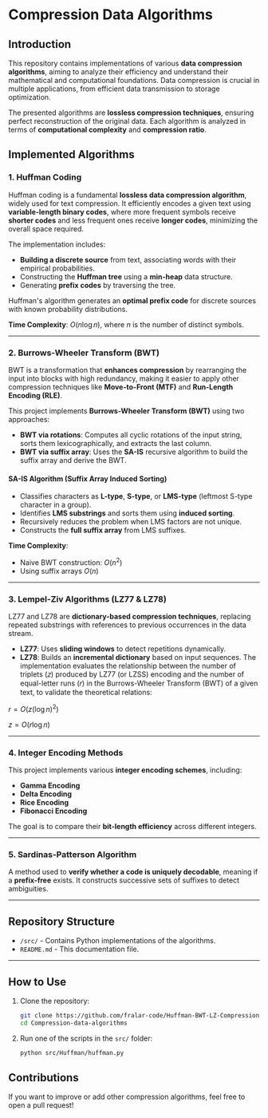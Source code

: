 # Compression Data Algorithms

## Introduction

This repository contains implementations of various **data compression algorithms**, aiming to analyze their efficiency and understand their mathematical and computational foundations. Data compression is crucial in multiple applications, from efficient data transmission to storage optimization.

The presented algorithms are **lossless compression techniques**, ensuring perfect reconstruction of the original data. Each algorithm is analyzed in terms of **computational complexity** and **compression ratio**.

## Implemented Algorithms

### 1. Huffman Coding

Huffman coding is a fundamental **lossless data compression algorithm**, widely used for text compression. It efficiently encodes a given text using **variable-length binary codes**, where more frequent symbols receive **shorter codes** and less frequent ones receive **longer codes**, minimizing the overall space required.

The implementation includes:

- **Building a discrete source** from text, associating words with their empirical probabilities.
- Constructing the **Huffman tree** using a **min-heap** data structure.
- Generating **prefix codes** by traversing the tree.

Huffman's algorithm generates an **optimal prefix code** for discrete sources with known probability distributions.

**Time Complexity**: $O(n \log n)$, where $n$ is the number of distinct symbols.

---

### 2. Burrows-Wheeler Transform (BWT)

BWT is a transformation that **enhances compression** by rearranging the input into blocks with high redundancy, making it easier to apply other compression techniques like **Move-to-Front (MTF)** and **Run-Length Encoding (RLE)**.

This project implements **Burrows-Wheeler Transform (BWT)** using two approaches:

- **BWT via rotations**: Computes all cyclic rotations of the input string, sorts them lexicographically, and extracts the last column.
- **BWT via suffix array**: Uses the **SA-IS** recursive algorithm to build the suffix array and derive the BWT.

#### **SA-IS Algorithm (Suffix Array Induced Sorting)**
- Classifies characters as **L-type**, **S-type**, or **LMS-type** (leftmost S-type character in a group).
- Identifies **LMS substrings** and sorts them using **induced sorting**.
- Recursively reduces the problem when LMS factors are not unique.
- Constructs the **full suffix array** from LMS suffixes.

**Time Complexity**: 
- Naive BWT construction: $O(n^2)$
- Using suffix arrays $O(n)$
---

### 3. Lempel-Ziv Algorithms (LZ77 & LZ78)

LZ77 and LZ78 are **dictionary-based compression techniques**, replacing repeated substrings with references to previous occurrences in the data stream.

- **LZ77**: Uses **sliding windows** to detect repetitions dynamically.
- **LZ78**: Builds an **incremental dictionary** based on input sequences.
The implementation evaluates the relationship between the number of triplets (𝑧) produced by LZ77 (or LZSS) encoding and the number of equal-letter runs (𝑟) in the Burrows-Wheeler Transform (BWT) of a given text, to validate the theoretical relations:

$r = O(z (\log n)^2)$

$z = O(r \log n)$

---

### 4. Integer Encoding Methods

This project implements various **integer encoding schemes**, including:

- **Gamma Encoding**
- **Delta Encoding**
- **Rice Encoding**
- **Fibonacci Encoding**

The goal is to compare their **bit-length efficiency** across different integers.

---

### 5. Sardinas-Patterson Algorithm

A method used to **verify whether a code is uniquely decodable**, meaning if a **prefix-free** exists. It constructs successive sets of suffixes to detect ambiguities.


---

## Repository Structure

- `/src/` - Contains Python implementations of the algorithms.
- `README.md` - This documentation file.

---

## How to Use

1. Clone the repository:
   ```sh
   git clone https://github.com/fralar-code/Huffman-BWT-LZ-Compression.git
   cd Compression-data-algorithms
2. Run one of the scripts in the `src/` folder:
   ```sh
   python src/Huffman/huffman.py
   
## Contributions 

If you want to improve or add other compression algorithms, feel free to open a pull request!

